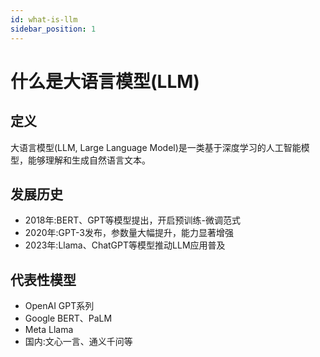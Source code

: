 ```yaml
---
id: what-is-llm
sidebar_position: 1
---
```


# 什么是大语言模型(LLM)

## 定义
大语言模型(LLM, Large Language Model)是一类基于深度学习的人工智能模型，能够理解和生成自然语言文本。

## 发展历史
- 2018年:BERT、GPT等模型提出，开启预训练-微调范式
- 2020年:GPT-3发布，参数量大幅提升，能力显著增强
- 2023年:Llama、ChatGPT等模型推动LLM应用普及

## 代表性模型
- OpenAI GPT系列
- Google BERT、PaLM
- Meta Llama
- 国内:文心一言、通义千问等 